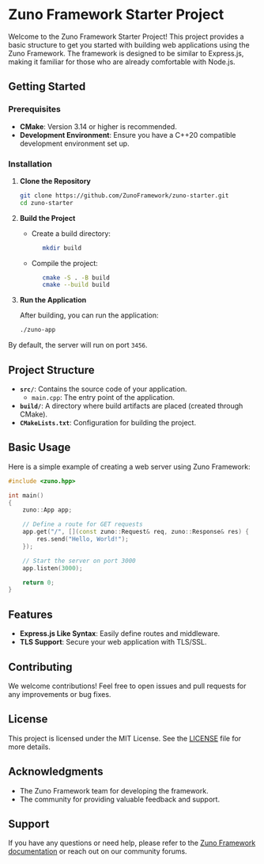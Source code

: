 # Zuno Framework Starter Project

Welcome to the Zuno Framework Starter Project! This project provides a basic structure to get you started with building web applications using the Zuno Framework. The framework is designed to be similar to Express.js, making it familiar for those who are already comfortable with Node.js.

## Getting Started

### Prerequisites
- **CMake**: Version 3.14 or higher is recommended.
- **Development Environment**: Ensure you have a C++20 compatible development environment set up.

### Installation

1. **Clone the Repository**

   ```bash
   git clone https://github.com/ZunoFramework/zuno-starter.git
   cd zuno-starter
   ```

2. **Build the Project**

   - Create a build directory:

     ```bash
        mkdir build
     ```

   - Compile the project:

     ```bash
        cmake -S . -B build
        cmake --build build  
     ```

3. **Run the Application**

   After building, you can run the application:

   ```bash
   ./zuno-app
   ```

By default, the server will run on port `3456`.

## Project Structure

- **`src/`**: Contains the source code of your application.
  - `main.cpp`: The entry point of the application.
- **`build/`**: A directory where build artifacts are placed (created through CMake).
- **`CMakeLists.txt`**: Configuration for building the project.

## Basic Usage

Here is a simple example of creating a web server using Zuno Framework:

```cpp
#include <zuno.hpp>

int main()
{
    zuno::App app;

    // Define a route for GET requests
    app.get("/", [](const zuno::Request& req, zuno::Response& res) {
        res.send("Hello, World!");
    });

    // Start the server on port 3000
    app.listen(3000);

    return 0;
}
```

## Features

- **Express.js Like Syntax**: Easily define routes and middleware.
- **TLS Support**: Secure your web application with TLS/SSL.

## Contributing

We welcome contributions! Feel free to open issues and pull requests for any improvements or bug fixes.

## License

This project is licensed under the MIT License. See the [LICENSE](LICENSE) file for more details.

## Acknowledgments

- The Zuno Framework team for developing the framework.
- The community for providing valuable feedback and support.

## Support

If you have any questions or need help, please refer to the [Zuno Framework documentation](https://zunoframework.com/docs) or reach out on our community forums.
